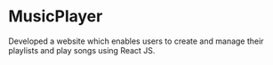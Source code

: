 # MusicPlayer
Developed a website which enables users to create and manage their playlists and play songs using React JS.
